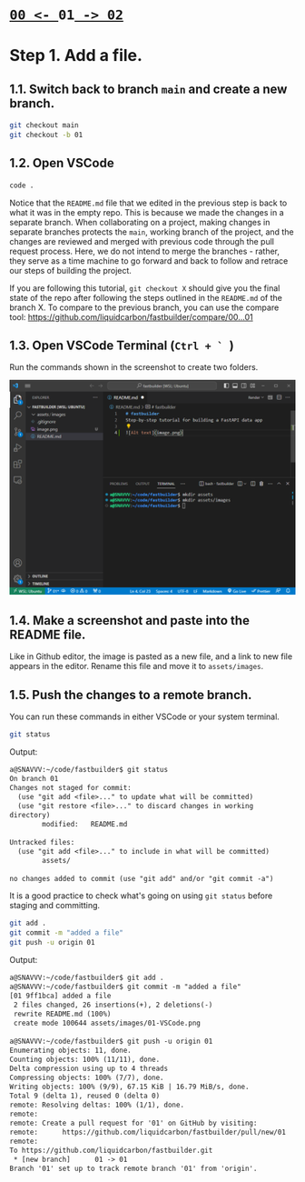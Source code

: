 # [`00 <- `](https://github.com/liquidcarbon/fastbuilder/tree/00)**`01`**[` -> 02`](https://github.com/liquidcarbon/fastbuilder/tree/02)

# Step 1.  Add a file.

## 1.1. Switch back to branch `main` and create a new branch.

```bash
git checkout main
git checkout -b 01
```

## 1.2. Open VSCode

```bash
code .
```

Notice that the `README.md` file that we edited in the previous step is back to what it was in the empty repo.  This is because we made the changes in a separate branch.  When collaborating on a project, making changes in separate branches protects the `main`, working branch of the project, and the changes are reviewed and merged with previous code through the pull request process.  Here, we do not intend to merge the branches - rather, they serve as a time machine to go forward and back to follow and retrace our steps of building the project.

If you are following this tutorial, `git checkout X` should give you the final state of the repo after following the steps outlined in the `README.md` of the branch X.  To compare to the previous branch, you can use the compare tool:
https://github.com/liquidcarbon/fastbuilder/compare/00...01

## 1.3. Open VSCode Terminal (```Ctrl + ` ```)

Run the commands shown in the screenshot to create two folders.

![first file added to repo](assets/images/01-VSCode.png)

## 1.4. Make a screenshot and paste into the README file.

Like in Github editor, the image is pasted as a new file, and a link to new file appears in the editor.  Rename this file and move it to `assets/images`.

## 1.5. Push the changes to a remote branch.

You can run these commands in either VSCode or your system terminal.

```bash
git status
```

Output:
```
a@SNAVVV:~/code/fastbuilder$ git status
On branch 01
Changes not staged for commit:
  (use "git add <file>..." to update what will be committed)
  (use "git restore <file>..." to discard changes in working directory)
        modified:   README.md

Untracked files:
  (use "git add <file>..." to include in what will be committed)
        assets/

no changes added to commit (use "git add" and/or "git commit -a")
```

It is a good practice to check what's going on using `git status` before staging and committing.

```bash
git add .
git commit -m "added a file"
git push -u origin 01
```

Output:
```
a@SNAVVV:~/code/fastbuilder$ git add .
a@SNAVVV:~/code/fastbuilder$ git commit -m "added a file"
[01 9ff1bca] added a file
 2 files changed, 26 insertions(+), 2 deletions(-)
 rewrite README.md (100%)
 create mode 100644 assets/images/01-VSCode.png

a@SNAVVV:~/code/fastbuilder$ git push -u origin 01
Enumerating objects: 11, done.
Counting objects: 100% (11/11), done.
Delta compression using up to 4 threads
Compressing objects: 100% (7/7), done.
Writing objects: 100% (9/9), 67.15 KiB | 16.79 MiB/s, done.
Total 9 (delta 1), reused 0 (delta 0)
remote: Resolving deltas: 100% (1/1), done.
remote: 
remote: Create a pull request for '01' on GitHub by visiting:
remote:      https://github.com/liquidcarbon/fastbuilder/pull/new/01
remote: 
To https://github.com/liquidcarbon/fastbuilder.git
 * [new branch]      01 -> 01
Branch '01' set up to track remote branch '01' from 'origin'.
```
